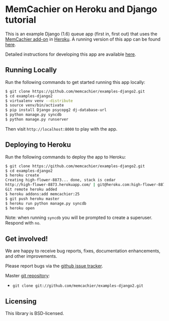 # MemCachier on Heroku and Django tutorial

This is an example Django (1.6) queue app (first in, first out) that
uses the [MemCachier add-on](https://addons.heroku.com/memcachier) in
[Heroku](http://www.heroku.com/). A running version of this app can be
found [here](http://memcachier-examples-django2.herokuapp.com).

Detailed instructions for developing this app are available
[here](https://devcenter.heroku.com/articles/django-memcache).

## Running Locally

Run the following commands to get started running this app locally:

~~~~ .sh
$ git clone https://github.com/memcachier/examples-django2.git
$ cd examples-django2
$ virtualenv venv --distribute
$ source venv/bin/activate
$ pip install Django psycopg2 dj-database-url
$ python manage.py syncdb
$ python manage.py runserver
~~~~

Then visit `http://localhost:8000` to play with the app.

## Deploying to Heroku

Run the following commands to deploy the app to Heroku:

~~~~ .sh
$ git clone https://github.com/memcachier/examples-django2.git
$ cd examples-django2
$ heroku create
Creating high-flower-8873... done, stack is cedar
http://high-flower-8873.herokuapp.com/ | git@heroku.com:high-flower-8873.git
Git remote heroku added
$ heroku addons:add memcachier:25
$ git push heroku master
$ heroku run python manage.py syncdb
$ heroku open
~~~~

Note: when running `syncdb` you will be prompted to create a
superuser. Respond with `no`.

## Get involved!

We are happy to receive bug reports, fixes, documentation enhancements,
and other improvements.

Please report bugs via the
[github issue tracker](http://github.com/memcachier/examples-django2/issues).

Master [git repository](http://github.com/memcachier/examples-django2):

* `git clone git://github.com/memcachier/examples-django2.git`

## Licensing

This library is BSD-licensed.

